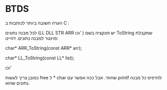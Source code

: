 # BTDS

הערה חשובה ביותר לכותבות ב C : 

לכל מבנה נתונים (LL DLL STR ARR וכו' ) יש פונקציה בשם ToString שמקבלת פוינטר למבנה נתונים. דהיינו:

char* ARR_ToString(const ARR* arr);

char* LL_ToString(const LL* list);  
  
וכו'

כמובן צריך לעשות free ל * char שחוזר. אבל ככה אפשר עם printf להדפיס כל מבנה נתונים שהוא. 
